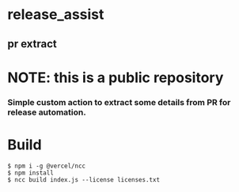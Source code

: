 # release_assist
## pr extract 

# NOTE: this is a public repository

### Simple custom action to extract some details from PR for release automation.


# Build 
```
$ npm i -g @vercel/ncc  
$ npm install
$ ncc build index.js --license licenses.txt
```
